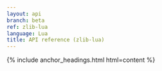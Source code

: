 ```yaml
---
layout: api
branch: beta
ref: zlib-lua
language: Lua
title: API reference (zlib-lua)
---
```

{% include anchor_headings.html html=content %}